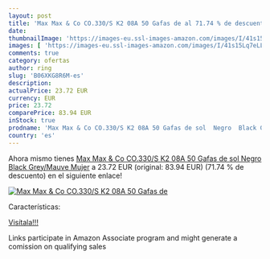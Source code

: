 ```yaml
---
layout: post
title: 'Max Max & Co CO.330/S K2 08A 50 Gafas de al 71.74 % de descuento'
date: 
thumbnailImage: 'https://images-eu.ssl-images-amazon.com/images/I/41s15Lq7eLL._SL200_.jpg'
images: [ 'https://images-eu.ssl-images-amazon.com/images/I/41s15Lq7eLL._SL200_.jpg' ]
comments: true
category: ofertas
author: ring
slug: 'B06XKG8R6M-es'
description:
actualPrice: 23.72 EUR
currency: EUR
price: 23.72
comparePrice: 83.94 EUR
inStock: true
prodname: 'Max Max & Co CO.330/S K2 08A 50 Gafas de sol  Negro  Black Grey/Mauve   Mujer'
country: 'es'
---
```


Ahora mismo tienes [Max Max & Co CO.330/S K2 08A 50 Gafas de sol  Negro  Black Grey/Mauve   Mujer](https://www.amazon.es/dp/B06XKG8R6M/?tag=tolees-21) a 23.72 EUR (original: 83.94 EUR) (71.74 %  de descuento) en el siguiente enlace!

[![Max Max & Co CO.330/S K2 08A 50 Gafas de](https://images-eu.ssl-images-amazon.com/images/I/41s15Lq7eLL._SL200_.jpg)](https://www.amazon.es/dp/B06XKG8R6M/?tag=tolees-21)

Características:


[Visítala!!!](https://www.amazon.es/dp/B06XKG8R6M/?tag=tolees-21)

Links participate in Amazon Associate program and might generate a comission on qualifying sales

